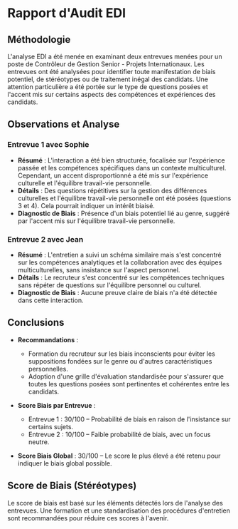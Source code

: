 # Rapport d'Audit EDI

## Méthodologie

L'analyse EDI a été menée en examinant deux entrevues menées pour un poste de Contrôleur de Gestion Senior - Projets Internationaux. Les entrevues ont été analysées pour identifier toute manifestation de biais potentiel, de stéréotypes ou de traitement inégal des candidats. Une attention particulière a été portée sur le type de questions posées et l'accent mis sur certains aspects des compétences et expériences des candidats.

## Observations et Analyse

### Entrevue 1 avec Sophie
- **Résumé** : L'interaction a été bien structurée, focalisée sur l'expérience passée et les compétences spécifiques dans un contexte multiculturel. Cependant, un accent disproportionné a été mis sur l'expérience culturelle et l'équilibre travail-vie personnelle.
- **Détails** : Des questions répétitives sur la gestion des différences culturelles et l'équilibre travail-vie personnelle ont été posées (questions 3 et 4). Cela pourrait indiquer un intérêt biaisé.
- **Diagnostic de Biais** : Présence d'un biais potentiel lié au genre, suggéré par l'accent mis sur l'équilibre travail-vie personnelle.

### Entrevue 2 avec Jean
- **Résumé** : L'entretien a suivi un schéma similaire mais s'est concentré sur les compétences analytiques et la collaboration avec des équipes multiculturelles, sans insistance sur l'aspect personnel.
- **Détails** : Le recruteur s'est concentré sur les compétences techniques sans répéter de questions sur l'équilibre personnel ou culturel.
- **Diagnostic de Biais** : Aucune preuve claire de biais n'a été détectée dans cette interaction.

## Conclusions

- **Recommandations** :
  - Formation du recruteur sur les biais inconscients pour éviter les suppositions fondées sur le genre ou d'autres caractéristiques personnelles.
  - Adoption d'une grille d'évaluation standardisée pour s'assurer que toutes les questions posées sont pertinentes et cohérentes entre les candidats.

- **Score Biais par Entrevue** :
  - Entrevue 1 : 30/100 – Probabilité de biais en raison de l'insistance sur certains sujets.
  - Entrevue 2 : 10/100 – Faible probabilité de biais, avec un focus neutre.

- **Score Biais Global** : 30/100 – Le score le plus élevé a été retenu pour indiquer le biais global possible.

## Score de Biais (Stéréotypes)
Le score de biais est basé sur les éléments détectés lors de l'analyse des entrevues. Une formation et une standardisation des procédures d'entretien sont recommandées pour réduire ces scores à l'avenir.